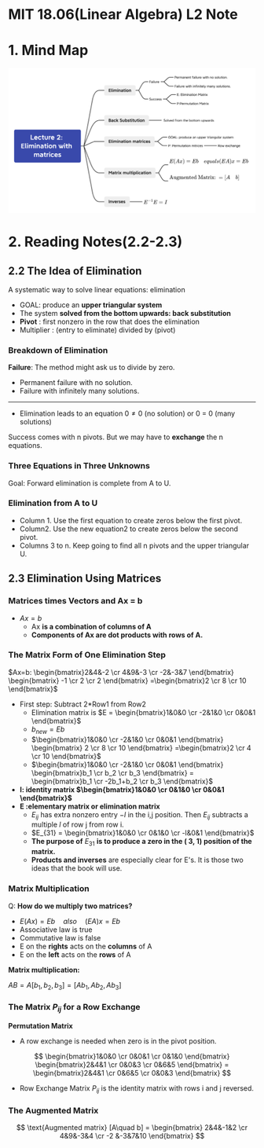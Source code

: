 # MIT 18.06(Linear Algebra) L2 Note


# 1. Mind Map
![](https://raw.githubusercontent.com/loss4wang/wx_imagehost/main/LA_Lecture_2.png)

# 2. Reading Notes(2.2-2.3)

## 2.2 The Idea of Elimination

A systematic way to solve linear equations: elimination

- GOAL: produce an **upper triangular system**
- The system **solved from the bottom upwards: back substitution**
- **Pivot** : first nonzero in the row that does the elimination
- Multiplier : (entry to eliminate) divided by (pivot)

### Breakdown of Elimination

**Failure**: The method might ask us to divide by zero.

- Permanent failure with no solution.
- Failure with infinitely many solutions.

---

- Elimination leads to an equation  $0 \neq 0$ (no solution) or 0 = 0 (many solutions)

Success comes with n pivots. But we may have to **exchange** the n equations.

### Three Equations in Three Unknowns

Goal: Forward elimination is complete from A to U.

### Elimination from A to U

- Column 1. Use the first equation to create zeros below the first pivot.
- Column2. Use the new equation2 to create zeros below the second pivot.
- Columns 3 to n. Keep going to find all n pivots and the upper triangular U.

## 2.3 Elimination Using Matrices

### Matrices times Vectors and Ax = b

- $Ax=b$
  - Ax **is a combination of columns of A**
  - **Components of Ax are dot products with rows of A.**

### The Matrix Form of One Elimination Step

$Ax=b:
\begin{bmatrix}2&4&-2
\cr 4&9&-3
\cr -2&-3&7
 \end{bmatrix}
\begin{bmatrix} -1
\cr 2
\cr 2
 \end{bmatrix}
=\begin{bmatrix}2
\cr 8
\cr 10
 \end{bmatrix}$

- First step: Subtract 2*Row1 from Row2
  - Elimination matrix is $E = \begin{bmatrix}1&0&0
    \cr -2&1&0
    \cr 0&0&1
     \end{bmatrix}$
  - $b_{new} = Eb$
  - $\begin{bmatrix}1&0&0
    \cr -2&1&0
    \cr 0&0&1
     \end{bmatrix}
    \begin{bmatrix} 2
    \cr 8
    \cr 10
     \end{bmatrix}
    =\begin{bmatrix}2
    \cr 4
    \cr 10
     \end{bmatrix}$
  - $\begin{bmatrix}1&0&0
    \cr -2&1&0
    \cr 0&0&1
     \end{bmatrix}
    \begin{bmatrix}b_1
    \cr b_2
    \cr b_3
     \end{bmatrix}
    = \begin{bmatrix}b_1
    \cr -2b_1+b_2
    \cr b_3
     \end{bmatrix}$
- **I: identity matrix $\begin{bmatrix}1&0&0
  \cr 0&1&0
  \cr 0&0&1
   \end{bmatrix}$**
- **E :elementary matrix or elimination matrix**
  - $E_{ij}$  has extra nonzero entry $-l$ in the i,j position. Then $E_{ij}$  subtracts a multiple $l$ of row j from row i.
  - $E_{31} = \begin{bmatrix}1&0&0
    \cr 0&1&0
    \cr -l&0&1
     \end{bmatrix}$
  - **The purpose of** $E_{31}$ **is to produce a zero in the ( 3, 1) position of the matrix.**
  - **Products and inverses** are especially clear for E's. It is those two ideas that the book will use.

### Matrix Multiplication

Q: **How do we multiply two matrices?**

- $E(Ax) =Eb \quad{also}\quad (EA)x = Eb$
- Associative law is true
- Commutative law is false
- E on the **rights** acts on the **columns** of A
- E on the **left** acts on the **rows** of A

**Matrix multiplication:**

$AB = A [b_1,b_2,b_3]=[Ab_1,Ab_2,Ab_3]$

### The Matrix $P_{ij}$ for a Row Exchange

**Permutation Matrix**

- A row exchange is needed when zero is in the pivot position.

$$
\begin{bmatrix}1&0&0
\cr 0&0&1
\cr 0&1&0
 \end{bmatrix}
\begin{bmatrix}2&4&1
\cr 0&0&3
\cr 0&6&5
 \end{bmatrix}
= \begin{bmatrix}2&4&1
\cr 0&6&5
\cr 0&0&3
 \end{bmatrix}
$$

- Row Exchange Matrix $P_{ij}$ is the identity matrix with rows i and j reversed.

### The Augmented Matrix

$$
\text{Augmented matrix} [A\quad b] = \begin{bmatrix} 2&4&-1&2
\cr 4&9&-3&4
\cr -2 &-3&7&10
\end{bmatrix}
$$


